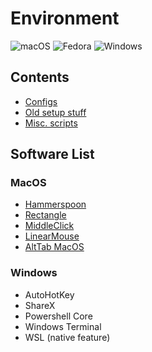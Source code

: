 # Environment

![macOS](https://img.shields.io/badge/mac%20os-000000?style=for-the-badge&logo=macos&logoColor=F0F0F0)
![Fedora](https://img.shields.io/badge/Fedora-294172?style=for-the-badge&logo=fedora&logoColor=white)
![Windows](https://img.shields.io/badge/Windows-0078D6?style=for-the-badge&logo=windows&logoColor=white)

## Contents

- [Configs](./config/)
- [Old setup stuff](./setup/)
- [Misc. scripts](./scripts/)

## Software List

### MacOS

- [Hammerspoon](https://www.hammerspoon.org/)
- [Rectangle](https://github.com/rxhanson/Rectanglehttps://github.com/rxhanson/Rectangle)
- [MiddleClick](https://github.com/artginzburg/MiddleClick-BigSur)
- [LinearMouse](https://linearmouse.org/)
- [AltTab MacOS](https://github.com/lwouis/alt-tab-macos)

### Windows

- AutoHotKey
- ShareX
- Powershell Core
- Windows Terminal
- WSL (native feature)

